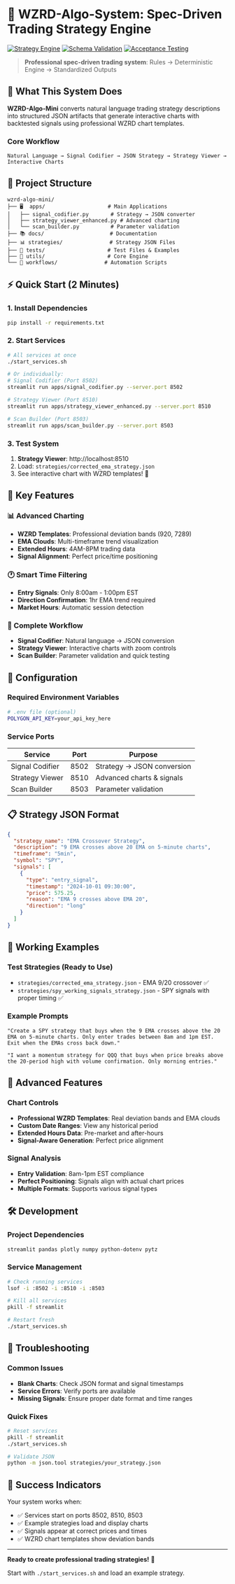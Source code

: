 # 🚀 WZRD-Algo-System: Spec-Driven Trading Strategy Engine

[![Strategy Engine](https://img.shields.io/badge/Engine-Deterministic-blue)](engine/runner.py)
[![Schema Validation](https://img.shields.io/badge/Validation-Schema--Based-green)](schemas/)
[![Acceptance Testing](https://img.shields.io/badge/Testing-Acceptance--Driven-purple)](utils/validation.py)

> **Professional spec-driven trading system**: Rules → Deterministic Engine → Standardized Outputs

## 🎯 What This System Does

**WZRD-Algo-Mini** converts natural language trading strategy descriptions into structured JSON artifacts that generate interactive charts with backtested signals using professional WZRD chart templates.

### Core Workflow
```
Natural Language → Signal Codifier → JSON Strategy → Strategy Viewer → Interactive Charts
```

## 📁 Project Structure

```
wzrd-algo-mini/
├── 🖥️  apps/                    # Main Applications
│   ├── signal_codifier.py       # Strategy → JSON converter
│   ├── strategy_viewer_enhanced.py # Advanced charting
│   └── scan_builder.py          # Parameter validation
├── 📚 docs/                     # Documentation
├── 📊 strategies/               # Strategy JSON Files
├── 🧪 tests/                    # Test Files & Examples
├── 🔧 utils/                    # Core Engine
└── 🔄 workflows/               # Automation Scripts
```

## ⚡ Quick Start (2 Minutes)

### 1. Install Dependencies
```bash
pip install -r requirements.txt
```

### 2. Start Services
```bash
# All services at once
./start_services.sh

# Or individually:
# Signal Codifier (Port 8502)
streamlit run apps/signal_codifier.py --server.port 8502

# Strategy Viewer (Port 8510)
streamlit run apps/strategy_viewer_enhanced.py --server.port 8510

# Scan Builder (Port 8503)
streamlit run apps/scan_builder.py --server.port 8503
```

### 3. Test System
1. **Strategy Viewer**: http://localhost:8510
2. Load: `strategies/corrected_ema_strategy.json`
3. See interactive chart with WZRD templates! 🎉

## 🎨 Key Features

### 📊 Advanced Charting
- **WZRD Templates**: Professional deviation bands (920, 7289)
- **EMA Clouds**: Multi-timeframe trend visualization
- **Extended Hours**: 4AM-8PM trading data
- **Signal Alignment**: Perfect price/time positioning

### 🕐 Smart Time Filtering
- **Entry Signals**: Only 8:00am - 1:00pm EST
- **Direction Confirmation**: 1hr EMA trend required
- **Market Hours**: Automatic session detection

### 🔧 Complete Workflow
- **Signal Codifier**: Natural language → JSON conversion
- **Strategy Viewer**: Interactive charts with zoom controls
- **Scan Builder**: Parameter validation and quick testing

## 🔧 Configuration

### Required Environment Variables
```bash
# .env file (optional)
POLYGON_API_KEY=your_api_key_here
```

### Service Ports
| Service | Port | Purpose |
|---------|------|---------|
| Signal Codifier | 8502 | Strategy → JSON conversion |
| Strategy Viewer | 8510 | Advanced charts & signals |
| Scan Builder | 8503 | Parameter validation |

## 📋 Strategy JSON Format

```json
{
  "strategy_name": "EMA Crossover Strategy",
  "description": "9 EMA crosses above 20 EMA on 5-minute charts",
  "timeframe": "5min",
  "symbol": "SPY",
  "signals": [
    {
      "type": "entry_signal",
      "timestamp": "2024-10-01 09:30:00",
      "price": 575.25,
      "reason": "EMA 9 crosses above EMA 20",
      "direction": "long"
    }
  ]
}
```

## 🎯 Working Examples

### Test Strategies (Ready to Use)
- `strategies/corrected_ema_strategy.json` - EMA 9/20 crossover ✅
- `strategies/spy_working_signals_strategy.json` - SPY signals with proper timing ✅

### Example Prompts
```
"Create a SPY strategy that buys when the 9 EMA crosses above the 20 EMA on 5-minute charts. Only enter trades between 8am and 1pm EST. Exit when the EMAs cross back down."

"I want a momentum strategy for QQQ that buys when price breaks above the 20-period high with volume confirmation. Only morning entries."
```

## 🚀 Advanced Features

### Chart Controls
- **Professional WZRD Templates**: Real deviation bands and EMA clouds
- **Custom Date Ranges**: View any historical period
- **Extended Hours Data**: Pre-market and after-hours
- **Signal-Aware Generation**: Perfect price alignment

### Signal Analysis
- **Entry Validation**: 8am-1pm EST compliance
- **Perfect Positioning**: Signals align with actual chart prices
- **Multiple Formats**: Supports various signal types

## 🛠️ Development

### Project Dependencies
```bash
streamlit pandas plotly numpy python-dotenv pytz
```

### Service Management
```bash
# Check running services
lsof -i :8502 -i :8510 -i :8503

# Kill all services
pkill -f streamlit

# Restart fresh
./start_services.sh
```

## 🐛 Troubleshooting

### Common Issues
- **Blank Charts**: Check JSON format and signal timestamps
- **Service Errors**: Verify ports are available
- **Missing Signals**: Ensure proper date format and time ranges

### Quick Fixes
```bash
# Reset services
pkill -f streamlit
./start_services.sh

# Validate JSON
python -m json.tool strategies/your_strategy.json
```

## 🎉 Success Indicators

Your system works when:
- ✅ Services start on ports 8502, 8510, 8503
- ✅ Example strategies load and display charts
- ✅ Signals appear at correct prices and times
- ✅ WZRD chart templates show deviation bands

---

**Ready to create professional trading strategies!** 🚀

Start with `./start_services.sh` and load an example strategy.